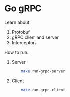 # Go gRPC

Learn about
1. Protobuf
2. gRPC client and server
3. Interceptors

How to run:
1. Server
    ```bash
        make run-grpc-server
    ```

2. Client
    ```bash
        make run-grpc-client
    ```